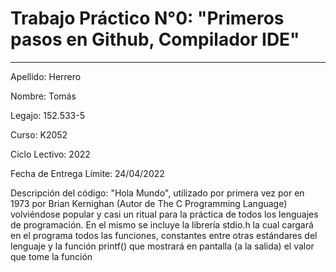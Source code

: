 # Trabajo Práctico N°0: "Primeros pasos en Github, Compilador IDE"

------

Apellido: Herrero

Nombre: Tomás

Legajo: 152.533-5

Curso: K2052

Ciclo Lectivo: 2022

Fecha de Entrega Límite: 24/04/2022

Descripción del código: "Hola Mundo", utilizado por primera vez por en 1973 por Brian Kernighan (Autor de The C Programming Language) volviéndose popular y casi un ritual para la práctica de todos los lenguajes de programación.
En el mismo se incluye la librería stdio.h la cual cargará en el programa todos las funciones, constantes entre otras estándares del lenguaje y la función printf() que mostrará en pantalla (a la salida) el valor que tome la función

